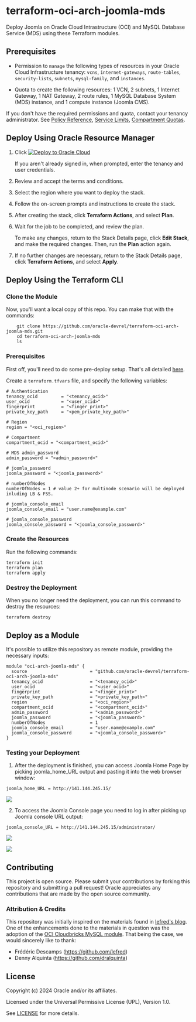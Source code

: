 # terraform-oci-arch-joomla-mds

Deploy Joomla on Oracle Cloud Intrastructure (OCI) and MySQL Database Service (MDS) using these Terraform modules.

## Prerequisites

- Permission to `manage` the following types of resources in your Oracle Cloud Infrastructure tenancy: `vcns`, `internet-gateways`, `route-tables`, `security-lists`, `subnets`, `mysql-family`, and `instances`.

- Quota to create the following resources: 1 VCN, 2 subnets, 1 Internet Gateway, 1 NAT Gateway, 2 route rules, 1 MySQL Database System (MDS) instance, and 1 compute instance (Joomla CMS).

If you don't have the required permissions and quota, contact your tenancy administrator. See [Policy Reference](https://docs.cloud.oracle.com/en-us/iaas/Content/Identity/Reference/policyreference.htm), [Service Limits](https://docs.cloud.oracle.com/en-us/iaas/Content/General/Concepts/servicelimits.htm), [Compartment Quotas](https://docs.cloud.oracle.com/iaas/Content/General/Concepts/resourcequotas.htm).

## Deploy Using Oracle Resource Manager

1. Click [![Deploy to Oracle Cloud](https://oci-resourcemanager-plugin.plugins.oci.oraclecloud.com/latest/deploy-to-oracle-cloud.svg)](https://cloud.oracle.com/resourcemanager/stacks/create?zipUrl=https://github.com/oracle-devrel/terraform-oci-arch-joomla-mds/releases/latest/download/terraform-oci-arch-joomla-mds-stack-latest.zip)

    If you aren't already signed in, when prompted, enter the tenancy and user credentials.

2. Review and accept the terms and conditions.

3. Select the region where you want to deploy the stack.

4. Follow the on-screen prompts and instructions to create the stack.

5. After creating the stack, click **Terraform Actions**, and select **Plan**.

6. Wait for the job to be completed, and review the plan.

    To make any changes, return to the Stack Details page, click **Edit Stack**, and make the required changes. Then, run the **Plan** action again.

7. If no further changes are necessary, return to the Stack Details page, click **Terraform Actions**, and select **Apply**. 

## Deploy Using the Terraform CLI

### Clone the Module

Now, you'll want a local copy of this repo. You can make that with the commands:

```
    git clone https://github.com/oracle-devrel/terraform-oci-arch-joomla-mds.git
    cd terraform-oci-arch-joomla-mds
    ls
```

### Prerequisites
First off, you'll need to do some pre-deploy setup.  That's all detailed [here](https://github.com/cloud-partners/oci-prerequisites).

Create a `terraform.tfvars` file, and specify the following variables:

```
# Authentication
tenancy_ocid         = "<tenancy_ocid>"
user_ocid            = "<user_ocid>"
fingerprint          = "<finger_print>"
private_key_path     = "<pem_private_key_path>"

# Region
region = "<oci_region>"

# Compartment
compartment_ocid = "<compartment_ocid>"

# MDS admin_password
admin_password = "<admin_password>"

# joomla_password
joomla_password = "<joomla_password>"

# numberOfNodes
numberOfNodes = 1 # value 2+ for multinode scenario will be deployed inluding LB & FSS.

# joomla_console_email
joomla_console_email = "user.name@example.com"

# joomla_console_password
joomla_console_password = "<joomla_console_password>"
````

### Create the Resources
Run the following commands:

    terraform init
    terraform plan
    terraform apply

### Destroy the Deployment
When you no longer need the deployment, you can run this command to destroy the resources:

    terraform destroy

## Deploy as a Module
It's possible to utilize this repository as remote module, providing the necessary inputs:

```
module "oci-arch-joomla-mds" {
  source                        = "github.com/oracle-devrel/terraform-oci-arch-joomla-mds"
  tenancy_ocid                  = "<tenancy_ocid>"
  user_ocid                     = "<user_ocid>"
  fingerprint                   = "<finger_print>"
  private_key_path              = "<private_key_path>"
  region                        = "<oci_region>"
  compartment_ocid              = "<compartment_ocid>"
  admin_password                = "<admin_password>" 
  joomla_password               = "<joomla_password>"  
  numberOfNodes                 = 1 
  joomla_console_email          = "user.name@example.com"
  joomla_console_password       = "<joomla_console_password>"
}
```

### Testing your Deployment

1. After the deployment is finished, you can access Joomla Home Page by picking joomla_home_URL output and pasting it into the web browser window:

````
joomla_home_URL = http://141.144.245.15/
`````

![](./images/joomla_home.png)


2. To access the Joomla Console page you need to log in after picking up Joomla console URL output:

````
joomla_console_URL = http://141.144.245.15/administrator/
`````

![](./images/joomla_console_login.png)

![](./images/joomla_console_page.png)

## Contributing
This project is open source.  Please submit your contributions by forking this repository and submitting a pull request!  Oracle appreciates any contributions that are made by the open source community.

### Attribution & Credits
This repository was initially inspired on the materials found in [lefred's blog](https://lefred.be/content/deploying-joomla-on-oci-and-mds/). One of the enhancements done to the materials in question was the adoption of the [OCI Cloudbricks MySQL module](https://github.com/oracle-devrel/terraform-oci-cloudbricks-mysql-database).
That being the case, we would sincerely like to thank:
- Frédéric Descamps (https://github.com/lefred)
- Denny Alquinta (https://github.com/dralquinta)

## License
Copyright (c) 2024 Oracle and/or its affiliates.

Licensed under the Universal Permissive License (UPL), Version 1.0.

See [LICENSE](LICENSE) for more details.
